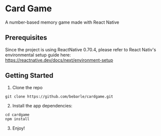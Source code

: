# Card Game
A number-based memory game made with React Native

## Prerequisites
Since the project is using ReactNative 0.70.4, please refer to React Nativ's environmental setup guide here:
https://reactnative.dev/docs/next/environment-setup

## Getting Started
1. Clone the repo
```
git clone https://github.com/bebarle/cardgame.git
```

2. Install the app dependencies:
```
cd cardgame
npm install
```

3. Enjoy!